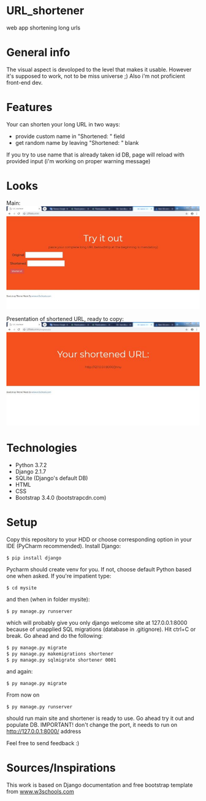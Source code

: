 # URL_shortener
web app shortening long urls

# General info
The visual aspect is devoloped to the level that makes it usable. However it's supposed to work, not to be miss universe ;) Also i'm not proficient front-end dev. 

# Features 
Your can shorten your long URL in two ways: 
- provide custom name in "Shortened: " field 
- get random name by leaving "Shortened: " blank 

If you try to use name that is already taken id DB, page will reload with provided input (i'm working on proper warning message)

# Looks 

Main: 
![Main](./images/main.JPG)

Presentation of shortened URL, ready to copy: 
![Details](./images/shortened_details.JPG)

# Technologies 
* Python 3.7.2
* Django 2.1.7 
* SQLite (Django's default DB)
* HTML
* CSS 
* Bootstrap 3.4.0 (bootstrapcdn.com) 

# Setup 
Copy this repository to your HDD or choose corresponding option in your IDE (PyCharm recommended). 
Install Django: 
```
$ pip install django 
```
Pycharm should create venv for you. If not, choose default Python based one when asked. 
If you're impatient type: 
```
$ cd mysite
```
and then (when in folder mysite): 
```
$ py manage.py runserver 
```
which will probably give you only django welcome site at 127.0.0.1:8000 because of unapplied SQL migrations (database in .gitignore). Hit ctrl+C or break.
Go ahead and do the following: 
```
$ py manage.py migrate
$ py manage.py makemigrations shortener
$ py manage.py sqlmigrate shortener 0001 
```
and again: 
```
$ py manage.py migrate 
```

From now on 
```
$ py manage.py runserver  
```
should run main site and shortener is ready to use. Go ahead try it out and populate DB. 
IMPORTANT! don't change the port, it needs to run on http://127.0.0.1:8000/ address 


Feel free to send feedback :) 

# Sources/Inspirations 
This work is based on Django documentation and free bootstrap template from www.w3schools.com 
